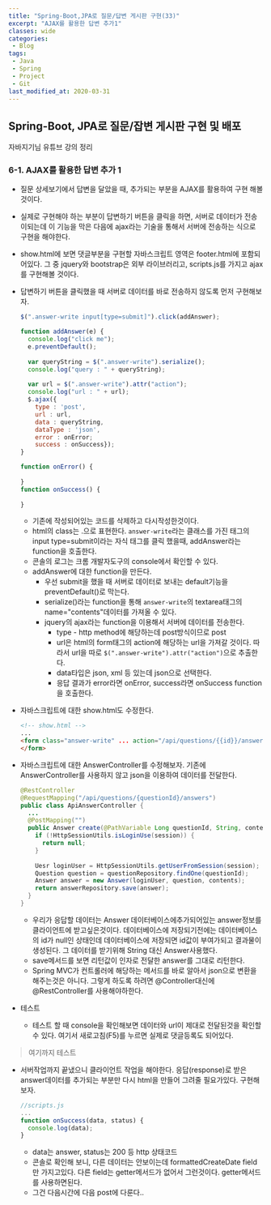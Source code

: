 ```yaml
---
title: "Spring-Boot,JPA로 질문/답변 게시판 구현(33)"
excerpt: "AJAX를 활용한 답변 추가1"
classes: wide
categories:
 - Blog
tags:
 - Java
 - Spring
 - Project
 - Git
last_modified_at: 2020-03-31
---
```




## Spring-Boot, JPA로 질문/잡변 게시판 구현 및 배포

자바지기님 유튜브 강의 정리

### 6-1. AJAX를 활용한 답변 추가 1

* 질문 상세보기에서 답변을 달았을 때, 추가되는 부분을 AJAX를 활용하여 구현 해볼 것이다.

* 실제로 구현해야 하는 부분이 답변하기 버튼을 클릭을 하면, 서버로 데이터가 전송이되는데 이  기능을 막은 다음에 ajax라는 기술을 통해서 서버에 전송하는 식으로 구현을 해야한다.

* show.html에 보면 댓글부분을 구현할 자바스크립트 영역은 footer.html에 포함되어있다. 그 중 jquery와 bootstrap은 외부 라이브러리고, scripts.js를 가지고 ajax를 구현해볼 것이다. 

* 답변하기 버튼을 클릭했을 때 서버로 데이터를 바로 전송하지 않도록 먼저 구현해보자.

  ```javascript
  $(".answer-write input[type=submit]").click(addAnswer);
  
  function addAnswer(e) {
    console.log("click me");
    e.preventDefault();
      
    var queryString = $(".answer-write").serialize();
    console.log("query : " + queryString);
    
    var url = $(".answer-write").attr("action");
    console.log("url : " + url);
    $.ajax({
      type : 'post',
      url : url,
      data : queryString,
      dataType : 'json',
      error : onError;
      success : onSuccess});
  }
  
  function onError() {
      
  }
  function onSuccess() {
      
  }
  ```

  * 기존에 작성되어있는 코드를 삭제하고 다시작성한것이다.
  * html의 class는 .으로 표현한다. `answer-write`라는 클래스를 가진 태그의 input type=submit이라는 자식 태그를 클릭 했을때, addAnswer라는 function을 호출한다.
  * 콘솔의 로그는 크롬 개발자도구의 console에서 확인할 수 있다.
  * addAnswer에 대한 function을 만든다.
    * 우선 submit을 했을 때 서버로 데이터로 보내는 default기능을 preventDefault()로 막는다.  
    * serialize()라는 function을 통해 `answer-write`의 textarea태그의 name="contents"데이터를 가져올 수 있다.
    * jquery의 ajax라는 function을 이용해서 서버에 데이터를 전송한다.
      * type - http method에 해당하는데 post방식이므로 post
      * url은 html의 form태그의 action에 해당하는 url을 가져갈 것이다. 따라서 url을 따로 `$(".answer-write").attr("action")`으로 추출한다.
      * data타입은 json, xml 등 있는데 json으로 선택한다.
      * 응답 결과가 error라면 onError, success라면 onSuccess function을 호출한다.

* 자바스크립트에 대한 show.html도 수정한다.

  ```html
  <!-- show.html -->
  ...
  <form class="answer-write" ... action="/api/questions/{{id}}/answers">
  </form>
  ```

* 자바스크립트에 대한 AnswerController를 수정해보자. 기존에 AnswerController를 사용하지 않고 json을 이용하여 데이터를 전달한다.

  ```java
  @RestController
  @RequestMapping("/api/questions/{questionId}/answers")
  public class ApiAnswerController {
    ...
    @PostMapping("")
    public Answer create(@PathVariable Long questionId, String, contents, HttpSession session) {
      if (!HttpSessionUtils.isLoginUse(session)) {
        return null;
      }
        
      Uesr loginUser = HttpSessionUtils.getUserFromSession(session);
      Question question = questionRepository.findOne(questionId);
      Answer answer = new Answer(loginUser, question, contents);
      return answerRepository.save(answer);
    }
  }
  ```

  * 우리가 응답할 데이터는 Answer 데이터베이스에추가되어있는 answer정보를 클라이언트에 받고싶은것이다. 데이터베이스에 저장되기전에는 데이터베이스의 id가 null인 상태인데 데이터베이스에 저장되면 id값이 부여가되고 결과물이 생성된다. 그 데이터를 받기위해 String 대신 Answer사용했다.
  * save메서드를 보면 리턴값이 인자로 전달한 answer를 그대로 리턴한다.
  * Spring MVC가 컨트롤러에 해당하는 메서드를 바로 알아서 json으로 변환을 해주는것은 아니다. 그렇게 하도록 하려면 @Controller대신에 @RestController를 사용해야하한다.

* 테스트
  * 테스트 할 때 console을 확인해보면 데이터와 url이 제대로 전달된것을 확인할 수 있다. 여기서 새로고침(F5)를 누르면 실제로 댓글등록도 되어있다.

> 여기까지 테스트

* 서버작업까지 끝냈으니 클라이언트 작업을 해야한다. 응답(response)로 받은 answer데이터를 추가되는 부분만 다시 html을 만들어 그려줄 필요가있다. 구현해보자.

  ```javascript
  //scripts.js
  ...
  function onSuccess(data, status) {
    console.log(data);
  }
  ```

  * data는 answer, status는 200 등 http 상태코드
  * 콘솔로 확인해 보니, 다른 데이터는 안보이는데 formattedCreateDate field만 가지고있다. 다른 field는 getter메서드가 없어서 그런것이다. getter메서드를 사용하면된다.
  * 그건 다음시간에 다음 post에 다룬다..